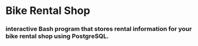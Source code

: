 # Bike Rental Shop
###  interactive Bash program that stores rental information for your bike rental shop using PostgreSQL.
